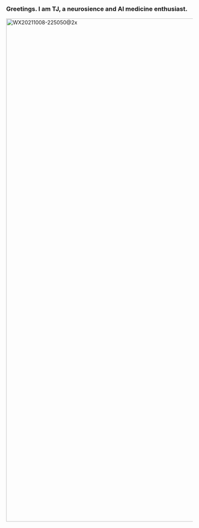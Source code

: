 ### Greetings. I am TJ, a neurosience and AI medicine enthusiast. <br> 
<img width="1357" alt="WX20211008-225050@2x" src="https://user-images.githubusercontent.com/42596180/182818376-f3f92f84-dda3-4f07-82cb-2856346e1786.png">

<!--
**brain-tangjie/brain-tangjie** is a ✨ _special_ ✨ repository because its `README.md` (this file) appears on your GitHub profile.

Here are some ideas to get you started:

<br><br>1.  👩🏻‍💻 **PERSONA**<br>

&emsp;&emsp;&emsp;**Nationality**&emsp;&emsp;&nbsp;: China 🇨🇳<br>
&emsp;&emsp;&emsp;**Physique**&emsp;&emsp;&emsp;:‘Doing science research with strength and doing science popularization with warmth.’ <br>

- 🔭 I’m currently working on ...
- 🌱 I’m currently learning ...
- 👯 I’m looking to collaborate on ...
- 🤔 I’m looking for help with ...
- 💬 Ask me about ...
- 📫 How to reach me: ...
- 😄 Pronouns: ...
- ⚡ Fun fact: ...
-->
